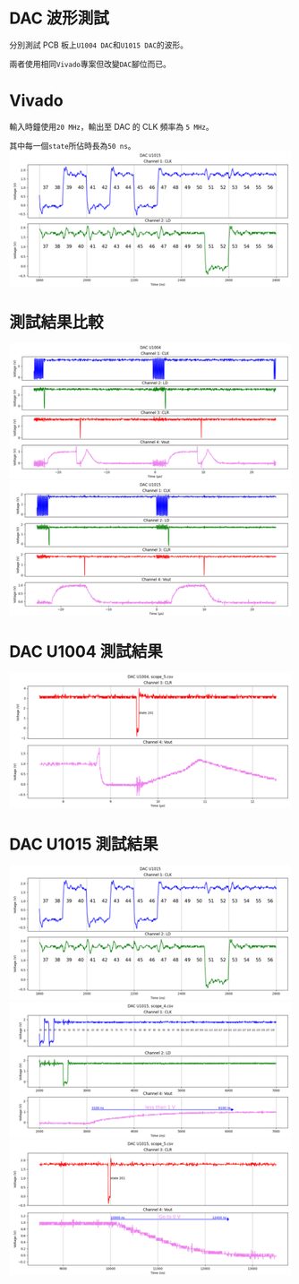 # DAC 波形測試  
分別測試 PCB 板上`U1004 DAC`和`U1015 DAC`的波形。  
  
兩者使用相同`Vivado`專案但改變`DAC`腳位而已。  
  
# Vivado  
輸入時鐘使用`20 MHz`，輸出至 DAC 的 CLK 頻率為 `5 MHz`。  
  
其中每一個`state`所佔時長為`50 ns`。  
![state.png](DAC_U1015/Figure_2.png "state.png")   
  
# 測試結果比較  
![DAC_U1004.png](DAC_U1004/Figure_1.png "DAC_U1004.png")  
![DAC_U1015.png](DAC_U1015/Figure_1.png "DAC_U1015.png")  
  
# DAC U1004 測試結果  
![scope_5.png](DAC_U1004/Figure_5.png "scope_5.png") 

# DAC U1015 測試結果  
![scope_9.png](DAC_U1015/Figure_2.png "scope_9.png")  
![scope_4.png](DAC_U1015/Figure_4.png "scope_4.png")  
![scope_5.png](DAC_U1015/Figure_5.png "scope_5.png")  